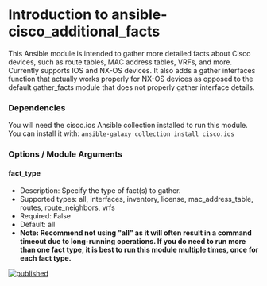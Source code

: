 # Introduction to ansible-cisco_additional_facts
This Ansible module is intended to gather more detailed facts about Cisco devices, such as route tables, MAC address tables, VRFs, and more. Currently supports IOS and NX-OS devices. It also adds a gather interfaces function that actually works properly for NX-OS devices as opposed to the default gather_facts module that does not properly gather interface details.
### Dependencies
You will need the cisco.ios Ansible collection installed to run this module. You can install it with: `ansible-galaxy collection install cisco.ios`
### Options / Module Arguments
#### fact_type
* Description: Specify the type of fact(s) to gather.
* Supported types: all, interfaces, inventory, license, mac_address_table, routes, route_neighbors, vrfs
* Required: False
* Default: all
* __Note: Recommend not using "all" as it will often result in a command timeout due to long-running operations. If you do need to run more than one fact type, it is best to run this module multiple times, once for each fact type.__

[![published](https://static.production.devnetcloud.com/codeexchange/assets/images/devnet-published.svg)](https://developer.cisco.com/codeexchange/github/repo/5thColumn/ansible-cisco_additional_facts)
